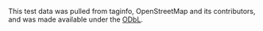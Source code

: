 This test data was pulled from taginfo, OpenStreetMap and its contributors,
and was made available under the [ODbL].

[ODbL]: https://www.openstreetmap.org/copyright/en
